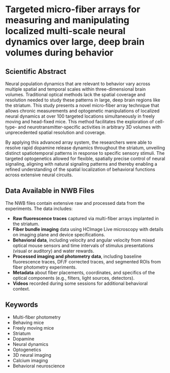 # Targeted micro-fiber arrays for measuring and manipulating localized multi-scale neural dynamics over large, deep brain volumes during behavior

## Scientific Abstract

Neural population dynamics that are relevant to behavior vary across multiple spatial and temporal scales within three-dimensional brain volumes. Traditional optical methods lack the spatial coverage and resolution needed to study these patterns in large, deep brain regions like the striatum. This study presents a novel micro-fiber array technique that allows chronic measurements and optogenetic manipulations of localized neural dynamics at over 100 targeted locations simultaneously in freely moving and head-fixed mice. This method facilitates the exploration of cell-type- and neurotransmitter-specific activities in arbitrary 3D volumes with unprecedented spatial resolution and coverage.

By applying this advanced array system, the researchers were able to resolve rapid dopamine release dynamics throughout the striatum, unveiling distinct spatiotemporal patterns in response to specific sensory stimuli. The targeted optogenetics allowed for flexible, spatially precise control of neural signaling, aligning with natural signaling patterns and thereby enabling a refined understanding of the spatial localization of behavioral functions across extensive neural circuits.

## Data Available in NWB Files

The NWB files contain extensive raw and processed data from the experiments. The data includes:
- **Raw fluorescence traces** captured via multi-fiber arrays implanted in the striatum.
- **Fiber bundle imaging** data using HCImage Live microscopy with details on imaging plane and device specifications.
- **Behavioral data**, including velocity and angular velocity from mixed optical mouse sensors and time intervals of stimulus presentations (visual or auditory) and water rewards.
- **Processed imaging and photometry data**, including baseline fluorescence traces, DF/F corrected traces, and segmented ROIs from fiber photometry experiments.
- **Metadata** about fiber placements, coordinates, and specifics of the optical components (e.g., filters, light sources, detectors).
- **Videos** recorded during some sessions for additional behavioral context.

## Keywords

- Multi-fiber photometry
- Behaving mice
- Freely moving mice
- Striatum
- Dopamine
- Neural dynamics
- Optogenetics
- 3D neural imaging
- Calcium imaging
- Behavioral neuroscience